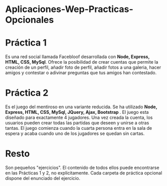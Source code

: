# Aplicaciones-Wep-Practicas-Opcionales

# Práctica 1
  Es una red social llamada Facebloof desarrollada con <strong>Node, Express, HTML, CSS, MySql</strong>. Ofrece la posibilidad de crear cuentas que permite la creación de un perfil, añadir foto de perfil, añadir fotos a una galeria, hacer amigos y contestar o adivinar preguntas que tus amigos han contestado.

# Práctica 2
  Es el juego del mentiroso en una variante reducida. Se ha utilizado <strong>Node, Express, HTML, CSS, MySql, JQuery, Ajax, Bootstrap </strong>. El juego esta diseñado para exactamente 4 jugadores. Una vez creada la cuenta, los usuarios pueden crear todas las partidas que deseen y unirse a otras tantas. El juego comienza cuando la cuarta persona entra en la sala de espera y acaba cuando uno de los jugadores se quedan sin cartas.

# Resto
  Son pequeños "ejercicios". El contenido de todos ellos puede encontrarse en las Prácticas 1 y 2, no explicitamente. Cada carpeta de práctica opcional dispone del enunciado del ejercicio.
